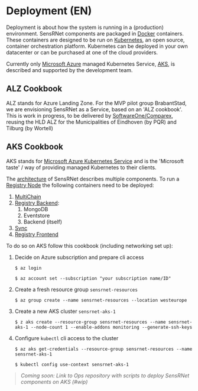 # Deployment (EN)

Deployment is about how the system is running in a (production) environment.
SensRNet components are packaged in [Docker](https://www.docker.com/resources/what-container) containers.
These containers are designed to be run on [Kubernetes](https://kubernetes.io/), an open source, container orchestration platform.
Kubernetes can be deployed in your own datacenter or can be purchased at one of the cloud providers.

Currently only [Microsoft Azure](https://azure.microsoft.com/nl-nl/overview/) managed Kubernetes Service, [AKS](#aks), is described and supported by the development team.

## ALZ Cookbook

ALZ stands for Azure Landing Zone. For the MVP pilot group BrabantStad, we are envisioning SensRNet as a Service, based on an 'ALZ cookbook'.
This is work in progress, to be delivered by [SoftwareOne/Comparex](https://www.softwareone.com/), reusing the HLD ALZ for the Municipalities of Eindhoven (by PQR) and Tilburg (by Wortell)

## AKS Cookbook

AKS stands for [Microsoft Azure Kubernetes Service](https://azure.microsoft.com/nl-nl/services/kubernetes-service/) and is the 'Microsoft taste' / way of providing managed Kubernetes to their clients.

The [architecture](Architecture.md) of SensRNet describes multiple components.
To run a [Registry Node](Architecture.md#registry-node) the following containers need to be deployed:

1. [MultiChain](SyncMultiChainEN.md)
1. [Registry Backend](https://github.com/kadaster-labs/sensrnet-registry-backend):
   1. MongoDB
   1. Eventstore
   1. Backend (itself)
1. [Sync](https://github.com/kadaster-labs/sensrnet-sync)
1. [Registry Frontend](https://github.com/kadaster-labs/sensrnet-registry-frontend)

To do so on AKS follow this cookbook (including networking set up):

1. Decide on Azure subscription and prepare cli access

   ```
   $ az login

   $ az account set --subscription "your subscription name/ID"
   ```

1. Create a fresh resource group `sensrnet-resources`

   ```
   $ az group create --name sensrnet-resources --location westeurope
   ```

1. Create a new AKS cluster `sensrnet-aks-1`

   ```
   $ z aks create --resource-group sensrnet-resources --name sensrnet-aks-1 --node-count 1 --enable-addons monitoring --generate-ssh-keys
   ```

1. Configure `kubectl` cli access to the cluster

   ```
   $ az aks get-credentials --resource-group sensrnet-resources --name sensrnet-aks-1

   $ kubectl config use-context sensrnet-aks-1
   ```

> _Coming soon: Link to Ops repository with scripts to deploy SensRNet components on AKS (#wip)_
